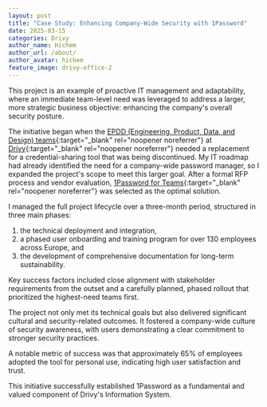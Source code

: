 ```yaml
---
layout: post
title: "Case Study: Enhancing Company-Wide Security with 1Password"
date: 2025-03-15
categories: Drivy
author_name: Hichem
author_url: /about/
author_avatar: hichem
feature_image: drivy-office-2
---
```

This project is an example of proactive IT management and adaptability, where an immediate team-level need was leveraged to address a larger, more strategic business objective: enhancing the company's overall security posture.

The initiative began when the [EPDD (Engineering, Product, Data, and Design) teams](https://getaround.tech/){:target="_blank" rel="noopener noreferrer"} at [Drivy](https://getaround.com/){:target="_blank" rel="noopener noreferrer"} needed a replacement for a credential-sharing tool that was being discontinued. My IT roadmap had already identified the need for a company-wide password manager, so I expanded the project's scope to meet this larger goal. After a formal RFP process and vendor evaluation, [1Password for Teams](https://1password.com/business-security){:target="_blank" rel="noopener noreferrer"} was selected as the optimal solution.

I managed the full project lifecycle over a three-month period, structured in three main phases:
1. the technical deployment and integration,
2. a phased user onboarding and training program for over 130 employees across Europe, and
3. the development of comprehensive documentation for long-term sustainability.

Key success factors included close alignment with stakeholder requirements from the outset and a carefully planned, phased rollout that prioritized the highest-need teams first.

The project not only met its technical goals but also delivered significant cultural and security-related outcomes. It fostered a company-wide culture of security awareness, with users demonstrating a clear commitment to stronger security practices.

A notable metric of success was that approximately 65% of employees adopted the tool for personal use, indicating high user satisfaction and trust.

This initiative successfully established 1Password as a fundamental and valued component of Drivy's Information System.

